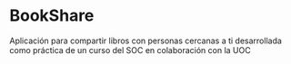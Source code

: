 # BookShare
Aplicación para compartir libros con personas cercanas a ti desarrollada como práctica de un curso del SOC en colaboración con la UOC
